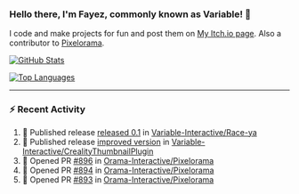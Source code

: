 ### Hello there, I'm Fayez, commonly known as Variable! 👋
I code and make projects for fun and post them on [My Itch.io page](https://variable-industries.itch.io/). Also a contributor to [Pixelorama](https://github.com/Orama-Interactive/Pixelorama).

[![GitHub Stats](https://github-readme-stats.vercel.app/api/?username=Variable-ind&show_icons=true&theme=merko)](https://github.com/anuraghazra/github-readme-stats)

[![Top Languages](https://github-readme-stats.vercel.app/api/top-langs/?username=Variable-ind&layout=compact&theme=merko)](https://github.com/anuraghazra/github-readme-stats)

---

### :zap: Recent Activity

<!--START_SECTION:activity-->
1. 🚀 Published release [released 0.1](https://github.com/Variable-Interactive/Race-ya/releases/tag/0.1) in [Variable-Interactive/Race-ya](https://github.com/Variable-Interactive/Race-ya)
2. 🚀 Published release [improved version](https://github.com/Variable-Interactive/CrealityThumbnailPlugin/releases/tag/v0.1.0) in [Variable-Interactive/CrealityThumbnailPlugin](https://github.com/Variable-Interactive/CrealityThumbnailPlugin)
3. 💪 Opened PR [#896](https://github.com/Orama-Interactive/Pixelorama/pull/896) in [Orama-Interactive/Pixelorama](https://github.com/Orama-Interactive/Pixelorama)
4. 💪 Opened PR [#894](https://github.com/Orama-Interactive/Pixelorama/pull/894) in [Orama-Interactive/Pixelorama](https://github.com/Orama-Interactive/Pixelorama)
5. 💪 Opened PR [#893](https://github.com/Orama-Interactive/Pixelorama/pull/893) in [Orama-Interactive/Pixelorama](https://github.com/Orama-Interactive/Pixelorama)
<!--END_SECTION:activity-->

<!--
**Variable-ind/Variable-ind** is a ✨ _special_ ✨ repository because its `README.md` (this file) appears on your GitHub profile.

Here are some ideas to get you started:
- 🌱 I’m currently studying at ...
- 🔭 I’m currently working on ...
- 👯 I’m looking to collaborate on ...
- 🤔 I’m looking for help with ...
- 💬 Ask me about ...
- 📫 How to reach me: ...
- ⚡ Fun fact: ...
-->
